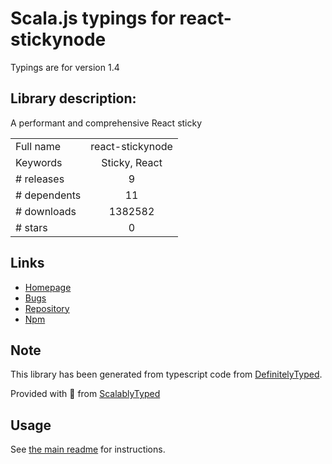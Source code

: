 
# Scala.js typings for react-stickynode

Typings are for version 1.4

## Library description:
A performant and comprehensive React sticky

|                    |                 |
| ------------------ | :-------------: |
| Full name          | react-stickynode |
| Keywords           | Sticky, React |
| # releases         | 9 |
| # dependents       | 11 |
| # downloads        | 1382582 |
| # stars            | 0 |

## Links
- [Homepage](https://github.com/yahoo/react-stickynode#readme)
- [Bugs](https://github.com/yahoo/react-stickynode/issues)
- [Repository](https://github.com/yahoo/react-stickynode)
- [Npm](https://www.npmjs.com/package/react-stickynode)
    


## Note
This library has been generated from typescript code from [DefinitelyTyped](https://definitelytyped.org).

Provided with :purple_heart: from [ScalablyTyped](https://github.com/oyvindberg/ScalablyTyped)

## Usage
See [the main readme](../../readme.md) for instructions.


